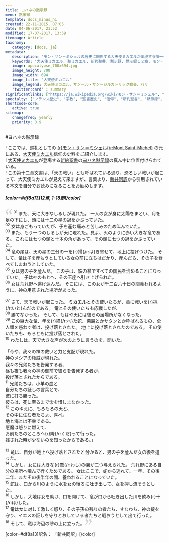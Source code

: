 ```yaml
---
title: ヨハネの黙示録
menu: 黙示録
template: docs_minus_h1
created: 22-11-2015, 07:05
date: 04-06-2017, 21:52
modified: 17-07-2017, 13:39
itempage: Article
taxonomy:
   category: [docs, ja]
metadata:
   description: 'モン・サン＝ミシェルの歴史に関係する大天使ミカエルが出現する唯一の新約聖書、黙示録１２章の文書の紹介する'
   keywords: '大天使ミカエル, 聖ミカエル, 新約聖書, 黙示録, 黙示録１２章, モン・サン・ミシェル, モン・サン＝ミシェル, モン＝サン＝ミシェル'
   image: apocalypse_700x694.jpg
   image_height: 700
   image_width: 694
   image_title: "大天使ミカエル"
   image_legend: 大天使ミカエル、サン＝ル・サン＝ジルカトリック教会、パリ
   'twitter:card' : summary
significantlinks: ["https://ja.wikipedia.org/wiki/モン・サン＝ミシェル", "https://ja.wikipedia.org/wiki/ミカエル", "https://ja.wikipedia.org/wiki/新約聖書", "https://ja.wikipedia.org/wiki/ヨハネの黙示録", "https://ja.wikipedia.org/wiki/新共同訳聖書"]
specialty: ["フランス歴史", "宗教", "聖書歴史", "信仰", "新約聖書", "黙示録", "１２章", "モン・サン＝ミシェル", "大天使ミカエル", "聖ミカエル"]
shortcode-core:
   active: true
sitemap:
   changefreq: yearly
   priority: 0.9
---
```

#ヨハネの黙示録

! ここでは、巡礼としての [{r}モン・サン＝ミシェル{/r:Mont&#160;Saint-Michel}][1] の元にある、[大天使ミカエル][2]信仰の史料をご紹介します。  
! [大天使ミカエル][2]が登場する[新約聖書][3]の[ヨハネ黙示録][4]の真ん中に位置付けられている。  
! この第十二章文書は、「天の戦い」とも呼ばれている通り、恐ろしい戦いが起こって、大天使ミカエルが見えて来ますが、言葉より、[新共同訳][5]から引用されている本文を自分でお読みになることをお勧めします。  

##### [color=#df8a13]12章, 1-18節[/color]  

<span><svg xmlns="http://www.w3.org/2000/svg" width="22px" height="22px" viewBox="0 0 78 78" fill="lightgrey" opacity="1"><path d="M76.5 9.0009L57.0898 32.605c-.88226 1.10283-.88226 1.54397-.88226 1.76454 0 1.10286 1.76455 3.30857 2.8674 4.632l13.0167 14.99877L61.50123 74.9545 50.4727 59.51456c-2.87047-3.97028-10.80793-15.88413-10.80793-19.19267 0-1.76458.6617-2.4263 6.6171-9.7051C60.8395 12.74754 63.04522 10.98297 70.98575 3.0455L76.5 9.00092zm-38.16172 0L18.9281 32.605c-.88228 1.10283-.88228 1.54397-.88228 1.76454 0 1.10286 1.76457 3.30857 2.86742 4.632L33.92688 54.0003 23.3395 74.9545 12.30793 59.51456C9.44053 55.54428 1.5 43.63043 1.5 40.3219c0-1.76458.6617-2.4263 6.6171-9.7051C22.67475 12.74754 24.88043 10.98297 32.82097 3.0455l5.51732 5.9554z"/></svg></span>
<sup>01</sup> 
また、天に大きなしるしが現れた。
一人の女が身に太陽をまとい、月を足の下にし、頭には十二の星の冠をかぶっていた。  
<sup>02</sup> 
女は身ごもっていたが、子を産む痛みと苦しみのため叫んでいた。  
<sup>03</sup> 
また、もう一つのしるしが天に現れた。見よ、火のように赤い大きな竜である。
これには七つの頭と十本の角があって、その頭に七つの冠をかぶっていた。  
<sup>04</sup> 
竜の尾は、天の星の三分の一を{r}掃{/r:は}き寄せて、地上に投げつけた。
そして、竜は子を産もうとしている女の前に立ちはだかり、産んだら、その子を食べてしまおうとしていた。  
<sup>05</sup> 
女は男の子を産んだ。
この子は、鉄の杖ですべての国民を治めることになっていた。
子は神のもとへ、その玉座へ引き上げられた。   
<sup>06</sup> 
女は荒れ野へ逃げ込んだ。
そこには、この女が千二百六十日の間養われるように、神の用意された場所があった。  
<br>
<sup>07</sup> 
さて、天で戦いが起こった。
**ミカエル**とその使いたちが、竜に戦いを{r}挑{/r:いと}んだのである。
竜とその使いたちも応戦したが、  
<sup>08</sup> 
勝てなかった。
そして、もはや天には彼らの居場所がなくなった。  
<sup>09</sup> 
この巨大な竜、年を{r}経{/r:へ}た蛇、悪魔とかサタンとか呼ばれるもの、全人類を惑わす者は、投げ落とされた。
地上に投げ落とされたのである。
その使いたちも、もろともに投げ落とされた。  
<sup>10</sup> 
わたしは、天で大きな声が次のように言うのを、聞いた。  
<br>
「今や、我々の神の救いと力と支配が現れた。  
神のメシアの権威が現れた。  
我々の兄弟たちを告発する者、  
昼も夜も我々の神の御前で彼らを告発する者が、  
投げ落とされたからである。  
<sup>11</sup> 
兄弟たちは、小羊の血と  
自分たちの証しの言葉とで、  
彼に打ち勝った。  
彼らは、死に至るまで命を惜しまなかった。  
<sup>12</sup> 
このゆえに、もろもろの天と、  
その中に住む者たちよ、喜べ。  
地と海とは不幸である。  
悪魔は怒りに燃えて、  
お前たちのところへ{r}降{/r:くだ}って行った。  
残された時が少ないのを知ったからである。」  
<br>
<sup>13</sup> 
竜は、自分が地上へ投げ落とされたと分かると、男の子を産んだ女の後を追った。  
<sup>14</sup> 
しかし、女には大きな{r}鷲{/r:わし}の翼が二つ与えられた。
荒れ野にある自分の場所へ飛んで行くためである。
女はここで、蛇から逃れて、一年、その後二年、またその後半年の間、養われることになっていた。  
<sup>15</sup> 
蛇は、口から川のように水を女の後ろに吐き出して、女を押し流そうとした。  
<sup>16</sup> 
しかし、大地は女を助け、口を開けて、竜が口から吐き出した川を飲み{r}干{/r:ほ}した。  
<sup>17</sup> 
竜は女に対して激しく怒り、その子孫の残りの者たち、すなわち、神の掟を守り、イエスの証しを守りとおしている者たちと戦おうとして出て行った。  
<sup>18</sup> 
そして、竜は海辺の砂の上に立った。<span><svg xmlns="http://www.w3.org/2000/svg" width="22px" height="22px" viewBox="0 0 78 78" fill="lightgrey" opacity="1"><path d="M1.5 68.9991L20.9102 45.395c.88226-1.10283.88226-1.54397.88226-1.76454 0-1.10286-1.76455-3.30857-2.8674-4.632L5.90836 23.9997 16.49877 3.0455 27.5273 18.48544c2.87047 3.97028 10.80793 15.88413 10.80793 19.19267 0 1.76458-.6617 2.4263-6.6171 9.7051C17.1605 65.25246 14.95478 67.01703 7.01425 74.9545L1.5 68.99908zm38.16172 0L59.0719 45.395c.88228-1.10283.88228-1.54397.88228-1.76454 0-1.10286-1.76457-3.30857-2.86742-4.632L44.07312 23.9997 54.6605 3.0455l11.03157 15.43992C68.55947 22.45572 76.5 34.36957 76.5 37.6781c0 1.76458-.6617 2.4263-6.6171 9.7051C55.32526 65.25246 53.11957 67.01703 45.17904 74.9545l-5.51732-5.9554z"/></svg></span>  


[color=#df8a13]訳名： 「新共同訳」[/color]

[1]: https://ja.wikipedia.org/wiki/モン・サン＝ミシェル "https://ja.wikipedia.org/wiki/モン＝サン＝ミシェル"
[2]: https://ja.wikipedia.org/wiki/ミカエル "https://ja.wikipedia.org/wiki/ミカエル"
[3]: https://ja.wikipedia.org/wiki/新約聖書 "https://ja.wikipedia.org/wiki/新約聖書"
[4]: https://ja.wikipedia.org/wiki/ヨハネの黙示録 "https://ja.wikipedia.org/wiki/ヨハネの黙示録"
[5]: https://ja.wikipedia.org/wiki/新共同訳聖書 "https://ja.wikipedia.org/wiki/新共同訳聖書"